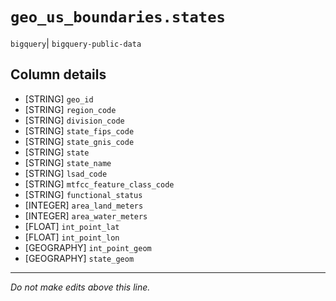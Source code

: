 # `geo_us_boundaries.states`
`bigquery`| `bigquery-public-data`

## Column details
* [STRING]    `geo_id`
* [STRING]    `region_code`
* [STRING]    `division_code`
* [STRING]    `state_fips_code`
* [STRING]    `state_gnis_code`
* [STRING]    `state`
* [STRING]    `state_name`
* [STRING]    `lsad_code`
* [STRING]    `mtfcc_feature_class_code`
* [STRING]    `functional_status`
* [INTEGER]   `area_land_meters`
* [INTEGER]   `area_water_meters`
* [FLOAT]     `int_point_lat`
* [FLOAT]     `int_point_lon`
* [GEOGRAPHY] `int_point_geom`
* [GEOGRAPHY] `state_geom`

-------------------------------------------------------------------------------
*Do not make edits above this line.*

